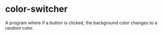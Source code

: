 # color-switcher
A program where if a button is clicked, the background color changes to a random color.
